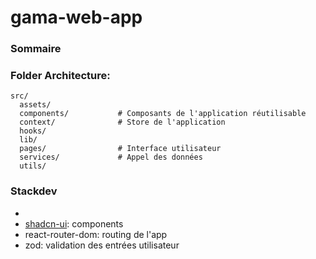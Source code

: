 # gama-web-app

### Sommaire


### Folder Architecture:
```
src/
  assets/
  components/           # Composants de l'application réutilisable
  context/              # Store de l'application
  hooks/
  lib/
  pages/                # Interface utilisateur
  services/             # Appel des données
  utils/
```

### Stackdev
- 
- [shadcn-ui](https://ui.shadcn.com/): components
- react-router-dom: routing de l'app
- zod: validation des entrées utilisateur